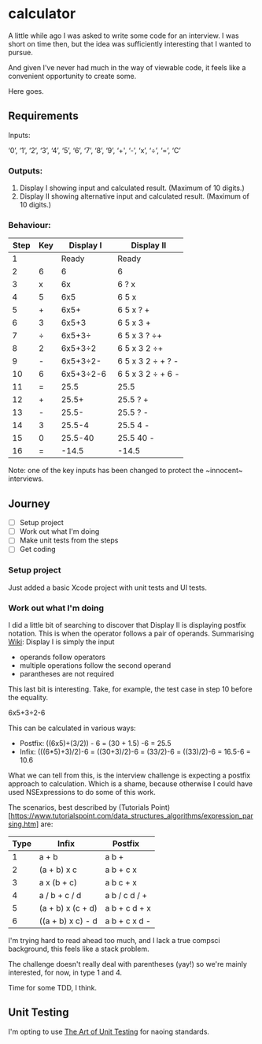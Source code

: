 # calculator

A little while ago I was asked to write some code for an interview. I was short on time then, but the idea was sufficiently interesting that I wanted to pursue.

And given I've never had much in the way of viewable code, it feels like a convenient opportunity to create some.

Here goes.

## Requirements

Inputs:

‘0’, ‘1’, ‘2’, ‘3’, ‘4’, ‘5’, ‘6’, ‘7’, ‘8’, ‘9’, ‘+', ‘-’, ‘x’, ‘÷’, ‘=’, ‘C’

### Outputs:

1. Display I showing input and calculated result. (Maximum of 10 digits.)
2. Display II showing alternative input and calculated result. (Maximum of 10 digits.)

### Behaviour:

| Step  | Key  | Display I         | Display II        |
| ----- | ---- | ----------------- | ----------------- |
| 1     |      | Ready             | Ready             |
| 2     | 6    | 6                 | 6                 |
| 3     | x    | 6x                | 6 ? x             |
| 4     | 5    | 6x5               | 6 5 x             |
| 5     | +    | 6x5+              | 6 5 x ? +         |
| 6     | 3    | 6x5+3             | 6 5 x 3 +         |
| 7     | ÷    | 6x5+3÷            | 6 5 x 3 ? ÷+      |
| 8     | 2    | 6x5+3÷2           | 6 5 x 3 2 ÷+      |
| 9     | -    | 6x5+3÷2-          | 6 5 x 3 2 ÷ + ? - |
| 10    | 6    | 6x5+3÷2-6         | 6 5 x 3 2 ÷ + 6 - |
| 11    | =    | 25.5              | 25.5              |
| 12    | +    | 25.5+             | 25.5 ? +          |
| 13    | -    | 25.5-             | 25.5 ? -          |
| 14    | 3    | 25.5-4            | 25.5 4 -          |
| 15    | 0    | 25.5-40           | 25.5 40 -         |
| 16    | =    | -14.5             | -14.5             |

Note: one of the key inputs has been changed to protect the ~innocent~ interviews.

## Journey

- [ ] Setup project 
- [ ] Work out what I'm doing
- [ ] Make unit tests from the steps
- [ ] Get coding

### Setup project

Just added a basic Xcode project with unit tests and UI tests.

### Work out what I'm doing

I did a little bit of searching to discover that Display II is displaying postfix notation. This is when the operator follows a pair of operands. Summarising [Wiki](https://en.wikipedia.org/wiki/Reverse_Polish_notation): Display I is simply the input

- operands follow operators
- multiple operations follow the second operand
- parantheses are not required

This last bit is interesting. Take, for example, the test case in step 10 before the equality.

6x5+3÷2-6

This can be calculated in various ways:

- Postfix: ((6x5)+(3/2)) - 6 = (30 + 1.5) -6 = 25.5
- Infix: (((6*5)+3)/2)-6 = ((30+3)/2)-6 = (33/2)-6 = ((33)/2)-6 = 16.5-6 = 10.6

What we can tell from this, is the interview challenge is expecting a postfix approach to calculation. Which is a shame, because otherwise I could have used NSExpressions to do some of this work.

The scenarios, best described by (Tutorials Point)[https://www.tutorialspoint.com/data_structures_algorithms/expression_parsing.htm] are:

| Type | Infix             | Postfix           |
| ---- | ----------------- | ----------------- |
| 1    | a + b             | a b +             |
| 2    | (a + b) x c       | a b + c x         |
| 3    | a x (b + c)       | a b c + x         |
| 4    | a / b + c / d     | a b / c d / +     |
| 5    | (a + b) x (c + d) | a b + c d + x     |
| 6    | ((a + b) x c) - d | a b + c x d -     |

I'm trying hard to read ahead too much, and I lack a true compsci background, this feels like a stack problem.

The challenge doesn't really deal with parentheses (yay!) so we're mainly interested, for now, in type 1 and 4.

Time for some TDD, I think.

## Unit Testing

I'm opting to use [The Art of Unit Testing](http://osherove.com/blog/2005/4/3/naming-standards-for-unit-tests.html) for naoing standards.
